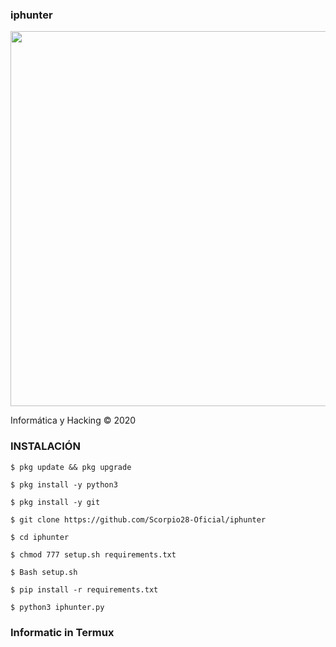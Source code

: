 ### iphunter
<p align="center">
	<img src="https://i.imgur.com/etHxl1y.jpg" width="600px">
</p>
Informática y Hacking © 2020

### INSTALACIÓN

```
$ pkg update && pkg upgrade 

$ pkg install -y python3

$ pkg install -y git

$ git clone https://github.com/Scorpio28-Oficial/iphunter

$ cd iphunter

$ chmod 777 setup.sh requirements.txt

$ Bash setup.sh

$ pip install -r requirements.txt

$ python3 iphunter.py
```

### Informatic in Termux
